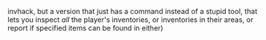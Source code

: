 invhack, but a version that just has a command instead of a stupid tool,
           that lets you inspect *all* the player's inventories, or inventories
           in their areas, or report if specified items can be found in either)
